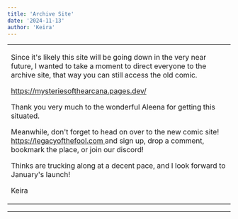 ```yaml
---
title: 'Archive Site'
date: '2024-11-13'
author: 'Keira'
---
```


<div>
<!-- Main content here -->
<table border="0" class="post"><tbody><tr><td>
   
   <div class="post_body">
       <p>Since it's likely this site will be going down in the very near future, I wanted to take a moment to direct everyone to the archive site, that way you can still access the old comic.</p><p><a href="https://mysteriesofthearcana.pages.dev/">https://mysteriesofthearcana.pages.dev/</a></p><p>Thank you very much to the wonderful Aleena for getting this situated.</p><p>Meanwhile, don't forget to head on over to the new comic site! <a href="https://legacyofthefool.com"> https://legacyofthefool.com </a> and sign up, drop a comment, bookmark the place, or join our discord!</p><p>Thinks are trucking along at a decent pace, and I look forward to January's launch!</p><p>Keira</p>
   </div>
   </td></tr>
   </tbody></table><hr><table style="width:100%; border:0;" class="comment_table"><tbody></tbody></table>
<!-- End main content -->
              </div>
